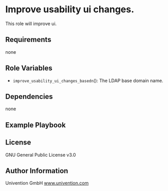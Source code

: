 Improve usability ui changes.
=========

This role will improve ui.

Requirements
------------

none

Role Variables
--------------

- `improve_usability_ui_changes_basedn`(): The LDAP base domain name.

Dependencies
------------

none

Example Playbook
----------------


License
-------

GNU General Public License v3.0

Author Information
------------------

Univention GmbH
www.univention.com
